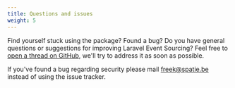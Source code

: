 ```yaml
---
title: Questions and issues
weight: 5
---
```


Find yourself stuck using the package? Found a bug? Do you have general questions or suggestions for improving Laravel Event Sourcing? Feel free to [open a thread on GitHub](https://github.com/spatie/laravel-markdown/discussions), we'll try to address it as soon as possible.

If you've found a bug regarding security please mail [freek@spatie.be](mailto:freek@spatie.be) instead of using the issue tracker.

